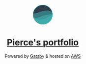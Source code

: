 <p align="center">
  <a href="localhost:8000">
    <img alt="Gatsby" src="icon.png" width="64" />
  </a>
</p>

<h1 align="center">
  <a href="localhost:8000">
    Pierce's portfolio
  </a>
</h1>

<p align="center">Powered by <a href="https://www.gatsbyjs.org/">Gatsby</a> & hosted on <a href="http://netlify.com">AWS</a></p>

<!-- <p align="center">
  <img src="https://api.netlify.com/api/v1/badges/4ce0121c-03ca-4c71-9acc-7109a9bb96aa/deploy-status" />
</p> -->
